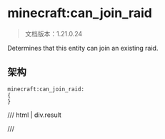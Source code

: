 # minecraft:can_join_raid

> 文档版本：1.21.0.24

Determines that this entity can join an existing raid.

## 架构

```mcschema
minecraft:can_join_raid:
{
}

```

/// html | div.result

///

